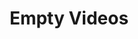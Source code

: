 ---
title: Empty Videos
page_def:
  phone: videos-and-text-phone
  tablet: videos-and-text-tablet
---